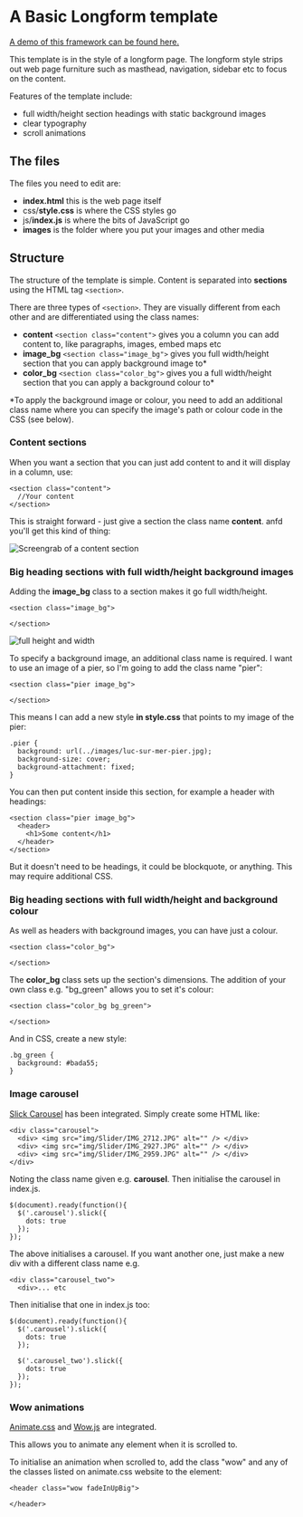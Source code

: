 
# A Basic Longform template

[A demo of this framework can be found here.](https://sheffieldjournalism.github.io/Longfrom-template/)

This template is in the style of a longform page. The longform style strips out web page furniture such as masthead, navigation, sidebar etc to focus on the content. 

Features of the template include:

- full width/height section headings with static background images
- clear typography
- scroll animations

## The files

The files you need to edit are:

- **index.html** this is the web page itself
- css/**style.css** is where the CSS styles go
- js/**index.js** is where the bits of JavaScript go
- **images** is the folder where you put your images and other media


## Structure

The structure of the template is simple. Content is separated into **sections** using the HTML tag ```<section>```.

There are three types of ```<section>```. They are visually different from each other and are differentiated using the class names:

- **content** ```<section class="content">``` gives you a column you can add content to, like paragraphs, images, embed maps etc 
- **image_bg** ```<section class="image_bg">``` gives you full width/height section that you can apply background image to* 
- **color_bg** ```<section class="color_bg">``` gives you a full width/height section that you can apply a background colour to* 

*To apply the background image or colour, you need to add an additional class name where you can specify the image's path or colour code in the CSS (see below).

### Content sections

When you want a section that you can just add content to and it will display in a column, use:

```
<section class="content">
  //Your content
</section>
```

This is straight forward - just give a section the class name **content**. anfd you'll get this kind of thing:

![Screengrab of a content section](https://github.com/SheffieldJournalism/Longfrom-template/raw/master/ReadmeFiles/dot-content.png)

### Big heading sections with full width/height background images

Adding the **image_bg** class to a section makes it go full width/height.

```
<section class="image_bg">

</section>
```
![full height and width](https://github.com/SheffieldJournalism/Longfrom-template/raw/master/ReadmeFiles/100vh.png)

To specify a background image, an additional class name is required. I want to use an image of a pier, so I'm going to add the class name "pier":

```
<section class="pier image_bg">

</section>
```
This means I can add a new style **in style.css** that points to my image of the pier:

```
.pier {
  background: url(../images/luc-sur-mer-pier.jpg);
  background-size: cover;
  background-attachment: fixed;
}
```

You can then put content inside this section, for example a header with headings:
```
<section class="pier image_bg">
  <header>
    <h1>Some content</h1>
  </header>
</section>
```

But it doesn't need to be headings, it could be blockquote, or anything. This may require additional CSS.


### Big heading sections with full width/height and background colour

As well as headers with background images, you can have just a colour.

```
<section class="color_bg">

</section>
```
The **color_bg** class sets up the section's dimensions. The addition of your own class e.g. "bg_green" allows you to set it's colour:
```
<section class="color_bg bg_green">

</section>
```
And in CSS, create a new style:
```
.bg_green {
  background: #bada55;
}
```


### Image carousel
[Slick Carousel](http://kenwheeler.github.io/slick/) has been integrated. Simply create some HTML like:

```
<div class="carousel">
  <div> <img src="img/Slider/IMG_2712.JPG" alt="" /> </div>
  <div> <img src="img/Slider/IMG_2927.JPG" alt="" /> </div>
  <div> <img src="img/Slider/IMG_2959.JPG" alt="" /> </div>
</div>

```
Noting the class name given e.g. **carousel**. Then initialise the carousel in index.js.

```
$(document).ready(function(){
  $('.carousel').slick({
    dots: true
  });
});

```

The above initialises a carousel. If you want another one, just make a new div with a different class name e.g. 

```
<div class="carousel_two">
  <div>... etc
```
Then initialise that one in index.js too:

```
$(document).ready(function(){
  $('.carousel').slick({
    dots: true
  });
  
  $('.carousel_two').slick({
    dots: true
  });
});

```


### Wow animations
[Animate.css](http://daneden.github.io/animate.css/) and [Wow.js](http://mynameismatthieu.com/WOW/) are integrated.

This allows you to animate any element when it is scrolled to.

To initialise an animation when scrolled to, add the class "wow" and any of the classes listed on animate.css website to the element:
```
<header class="wow fadeInUpBig">

</header>
```
